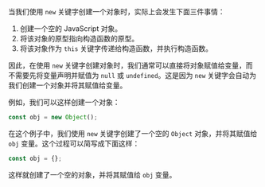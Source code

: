 当我们使用 `new` 关键字创建一个对象时，实际上会发生下面三件事情：

1. 创建一个空的 JavaScript 对象。
2. 将该对象的原型指向构造函数的原型。
3. 将该对象作为 `this` 关键字传递给构造函数，并执行构造函数。

因此，在使用 `new` 关键字创建对象时，我们通常可以直接将对象赋值给变量，而不需要先将变量声明并赋值为 `null` 或 `undefined`。这是因为 `new` 关键字会自动为我们创建一个对象并将其赋值给变量。

例如，我们可以这样创建一个对象：

```js
const obj = new Object();
```

在这个例子中，我们使用 `new` 关键字创建了一个空的 `Object` 对象，并将其赋值给 `obj` 变量。这个过程可以简写成下面这样：

```js
const obj = {};
```

这样就创建了一个空的对象，并将其赋值给 `obj` 变量。